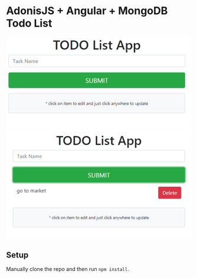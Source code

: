 # AdonisJS + Angular + MongoDB Todo List

<img src="../screenshots/angular-todo.png"/>
<img src="../screenshots/angular-todo2.png"/>


## Setup

Manually clone the repo and then run `npm install`.
